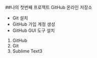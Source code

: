 ##나의 첫번째 프로젝트 GitHub 온라인 저장소

- Git 설치
- GitHub 가입 계정 생성
- GitHub GUI 도구 설치

1. GitHub
2. Git
3. Sublime Text3
